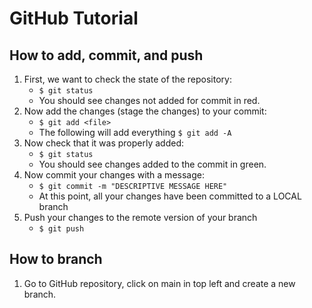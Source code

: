 # GitHub Tutorial

## How to add, commit, and push

1. First, we want to check the state of the repository: 
   - `$ git status`
   - You should see changes not added for commit in red.
2. Now add the changes (stage the changes) to your commit:
   - `$ git add <file>`
   - The following will add everything `$ git add -A`
3. Now check that it was properly added:
   - `$ git status`
   - You should see changes added to the commit in green.
4. Now commit your changes with a message:
   - `$ git commit -m "DESCRIPTIVE MESSAGE HERE"`
   - At this point, all your changes have been committed to a LOCAL branch
5. Push your changes to the remote version of your branch
   - `$ git push`

## How to branch

1. Go to GitHub repository, click on main in top left and create a new branch.